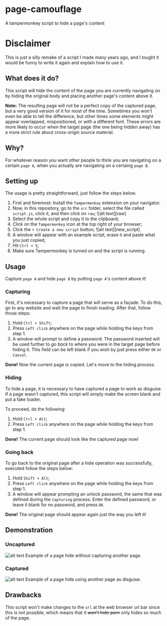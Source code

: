 # page-camouflage
A tampermonkey script to hide a page's content

# Disclaimer
This is just a silly remake of a script I made many years ago, and I tought
it would be funny to write it again and explain how to use it.

## What does it do?
This script will hide the content of the page you are currently navigating
on by hiding the original body and placing another page's content above it.

**Note:** The resulting page will not be a perfect copy of the captured page,
but a very good version of it for most of the time. Sometimes you won't even
be able to tell the difference, but other times some elements might appear
overlapped, mispositioned, or with a different font.
These errors are more likely to occur when the target page (the one being
hidden away) has a more strict rule about cross-origin source material.

## Why?
For whatever reason you want other people to think you are navigating on a
certain `page A`, when you actually are navigating on a certaing `page B`.

## Setting up
The usage is pretty straightforward, just follow the steps below.
1. First and foremost: Install the `Tampermonkey` extension on your navigator.
2. Now, in this repository, go to the `src` folder, select the file called
`script.js`, click it, and then click on `raw`;
![alt text][raw]
3. Select the whole script and copy it to the clipboard;
4. Click on the `Tampermonkey` icon at the top right of your browser;
5. Click the `+ Create a new script` button;
![alt text][new_script]
6. A window will appear with an example script, erase it and paste what you
just copied;
7. Hit `Ctrl + S`;
8. Make sure Tampermonkey is turned on and the script is running.

## Usage
Capture `page A` and hide `page B` by putting `page A`'s content above it!

### Capturing
First, it's necessary to capture a page that will serve as a façade. To do
this, go to any website and wait the page to finish loading. After that,
follow those steps:

1. Hold `Ctrl + Shift`;
2. Press `Left click` anywhere on the page while holding the keys from step 1.
3. A window will prompt to define a password. The password inserted will be
used further to *go back* to where you were in the target page before hiding
it. This field can be left blank if you wish by just press either `OK` or
`Cancel`.

**Done!** Now the current page is copied. Let's move to the hiding process.

### Hiding
To hide a page, it is necessary to have captured a page to work as disguise.
If a page wasn't captured, this script will simply make the screen blank
and put a fake loader.

To proceed, do the following:
1. Hold `Ctrl + Alt`;
2. Press `Left click` anywhere on the page while holding the keys from step 1.

**Done!** The current page should look like the captured page now!

### Going back
To go back to the original page after a hide operation was successfully,
executed follow the steps below:
1. Hold `Shift + Alt`;
2. Press `Left click` anywhere on the page while holding the keys from step 1.
3. A window will appear prompting an unlock password, the same that was
defined during the `Capturing` process. Enter the defined password, or leave
it blank for no password, and press `OK`.

**Done!** The original page should appear again just the way you left it!

## Demonstration
[uncaptured]: https://i.imgur.com/MEUX3ns.gif "Uncaptured" 
[captured]: https://i.imgur.com/h0W2jNp.gif "Captured"
### Uncaptured
![alt text][uncaptured]
Example of a page hide without capturing another page.

### Captured
![alt text][captured]
Example of a page hide using another page as disguise.

## Drawbacks
This script won't make changes to the `url` at the web browser url bar since
this is not possible, which means that it ~~won't hide porn~~ only hides so
much of the page.
